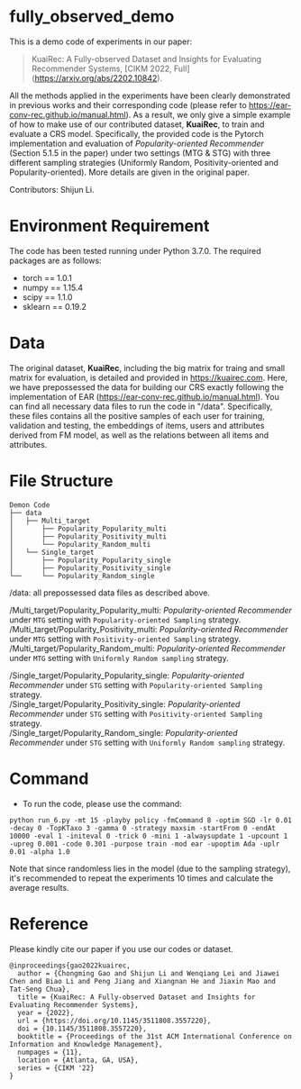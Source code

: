 # fully_observed_demo

This is a demo code of experiments in our paper:
>KuaiRec: A Fully-observed Dataset and Insights for Evaluating Recommender Systems, [CIKM 2022, Full] (https://arxiv.org/abs/2202.10842).

All the methods applied in the experiments have been clearly demonstrated in previous works and their corresponding code (please refer to https://ear-conv-rec.github.io/manual.html). As a result, we only give a simple example of how to make use of our contributed dataset, **KuaiRec**, to train and evaluate a CRS model. Specifically, the provided code is the Pytorch implementation and evaluation of *Popularity-oriented Recommender* (Section 5.1.5 in the paper) under two settings (MTG & STG) with three different sampling strategies (Uniformly Random, Positivity-oriented and Popularity-oriented). More details are given in the original paper.


Contributors: Shijun Li.

# Environment Requirement
The code has been tested running under Python 3.7.0. The required packages are as follows:
* torch == 1.0.1
* numpy == 1.15.4
* scipy == 1.1.0
* sklearn == 0.19.2

# Data
The original dataset, **KuaiRec**, including the big matrix for traing and small matrix for evaluation, is detailed and provided in https://kuairec.com. 
Here, we have prepossessed the data for building our CRS exactly following the implementation of EAR (https://ear-conv-rec.github.io/manual.html). You can find all necessary data files to run the code in "/data". Specifically, these files contains all the positive samples of each user for training, validation and testing, the embeddings of items, users and attributes derived from FM model, as well as the relations between all items and attributes. 

# File Structure

  ```shell
Demon Code
├── data
│   ├── Multi_target 
│       ├── Popularity_Popularity_multi
│       ├── Popularity_Positivity_multi
│       └── Popularity_Random_multi
│   └── Single_target
│       ├── Popularity_Popularity_single
│       ├── Popularity_Positivity_single
└──     └── Popularity_Random_single
  ```

/data: all prepossessed data files as described above.


/Multi_target/Popularity_Popularity_multi: *Popularity-oriented Recommender* under `MTG` setting with `Popularity-oriented Sampling` strategy.   
/Multi_target/Popularity_Positivity_multi: *Popularity-oriented Recommender* under `MTG` setting with `Positivity-oriented Sampling` strategy.  
/Multi_target/Popularity_Random_multi: *Popularity-oriented Recommender* under `MTG` setting with `Uniformly Random sampling` strategy.


/Single_target/Popularity_Popularity_single: *Popularity-oriented Recommender* under `STG` setting with `Popularity-oriented Sampling` strategy.  
/Single_target/Popularity_Positivity_single: *Popularity-oriented Recommender* under `STG` setting with `Positivity-oriented Sampling` strategy.  
/Single_target/Popularity_Random_single: *Popularity-oriented Recommender* under `STG` setting with `Uniformly Random sampling` strategy.

# Command
* To run the code, please use the command:
```
python run_6.py -mt 15 -playby policy -fmCommand 8 -optim SGD -lr 0.01 -decay 0 -TopKTaxo 3 -gamma 0 -strategy maxsim -startFrom 0 -endAt 10000 -eval 1 -initeval 0 -trick 0 -mini 1 -alwaysupdate 1 -upcount 1 -upreg 0.001 -code 0.301 -purpose train -mod ear -upoptim Ada -uplr 0.01 -alpha 1.0
```
Note that since randomless lies in the model (due to the sampling strategy), it's recommended to repeat the experiments 10 times and calculate the average results.

# Reference

Please kindly cite our paper if you use our codes or dataset.
```
@inproceedings{gao2022kuairec,
  author = {Chongming Gao and Shijun Li and Wenqiang Lei and Jiawei Chen and Biao Li and Peng Jiang and Xiangnan He and Jiaxin Mao and Tat-Seng Chua},
  title = {KuaiRec: A Fully-observed Dataset and Insights for Evaluating Recommender Systems},
  year = {2022},
  url = {https://doi.org/10.1145/3511808.3557220},
  doi = {10.1145/3511808.3557220},
  booktitle = {Proceedings of the 31st ACM International Conference on Information and Knowledge Management},
  numpages = {11},
  location = {Atlanta, GA, USA},
  series = {CIKM '22}
}
```










